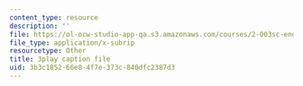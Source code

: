 ```yaml
---
content_type: resource
description: ''
file: https://ol-ocw-studio-app-qa.s3.amazonaws.com/courses/2-003sc-engineering-dynamics-fall-2011/3b3c185266e84f7e373c840dfc2387d3_GUvoVvXwoOQ.srt
file_type: application/x-subrip
resourcetype: Other
title: 3play caption file
uid: 3b3c1852-66e8-4f7e-373c-840dfc2387d3
---
```

